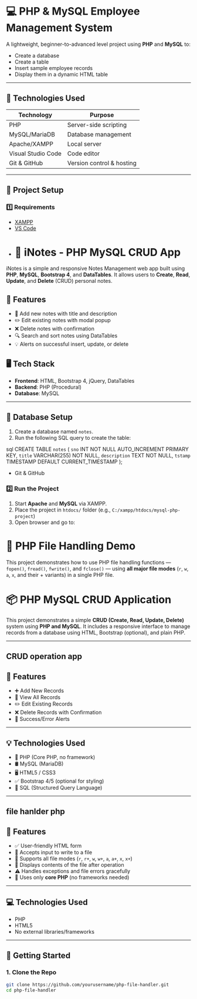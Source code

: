 # 💻 PHP & MySQL Employee Management System

A lightweight, beginner-to-advanced level project using **PHP** and **MySQL** to:

- Create a database
- Create a table
- Insert sample employee records
- Display them in a dynamic HTML table

---

## 🚀 Technologies Used

| Technology      | Purpose                    |
|-----------------|----------------------------|
| PHP             | Server-side scripting      |
| MySQL/MariaDB   | Database management        |
| Apache/XAMPP    | Local server               |
| Visual Studio Code | Code editor             |
| Git & GitHub    | Version control & hosting |

---

## 📂 Project Setup

### 1️⃣ Requirements

- [XAMPP](https://www.apachefriends.org/index.html)
- [VS Code](https://code.visualstudio.com/)
- # 📝 iNotes - PHP MySQL CRUD App

iNotes is a simple and responsive Notes Management web app built using **PHP**, **MySQL**, **Bootstrap 4**, and **DataTables**. It allows users to **Create**, **Read**, **Update**, and **Delete** (CRUD) personal notes.

## 🚀 Features

- 📌 Add new notes with title and description
- ✏️ Edit existing notes with modal popup
- ❌ Delete notes with confirmation
- 🔍 Search and sort notes using DataTables
- 💡 Alerts on successful insert, update, or delete

## 🖥️ Tech Stack

- **Frontend**: HTML, Bootstrap 4, jQuery, DataTables
- **Backend**: PHP (Procedural)
- **Database**: MySQL

---

## 🧱 Database Setup

1. Create a database named `notes`.
2. Run the following SQL query to create the table:

sql
CREATE TABLE `notes` (
  `sno` INT NOT NULL AUTO_INCREMENT PRIMARY KEY,
  `title` VARCHAR(255) NOT NULL,
  `description` TEXT NOT NULL,
  `tstamp` TIMESTAMP DEFAULT CURRENT_TIMESTAMP
);

- Git & GitHub

### 2️⃣ Run the Project

1. Start **Apache** and **MySQL** via XAMPP.
2. Place the project in `htdocs/` folder (e.g., `C:/xampp/htdocs/mysql-php-project`)
3. Open browser and go to:
# 📂 PHP File Handling Demo

This project demonstrates how to use PHP file handling functions — `fopen()`, `fread()`, `fwrite()`, and `fclose()` — using **all major file modes** (`r`, `w`, `a`, `x`, and their + variants) in a single PHP file.

# 📦 PHP MySQL CRUD Application

This project demonstrates a simple **CRUD (Create, Read, Update, Delete)** system using **PHP and MySQL**. It includes a responsive interface to manage records from a database using HTML, Bootstrap (optional), and plain PHP.

---

## CRUD operation app
## 🚀 Features

- ➕ Add New Records
- 📄 View All Records
- ✏️ Edit Existing Records
- ❌ Delete Records with Confirmation
- 💬 Success/Error Alerts

---

## 💡 Technologies Used

- 🐘 PHP (Core PHP, no framework)
- 🛢 MySQL (MariaDB)
- 🖥 HTML5 / CSS3
- ✅ Bootstrap 4/5 (optional for styling)
- 🧠 SQL (Structured Query Language)

---

## file hanlder php 
## 📌 Features

- ✅ User-friendly HTML form
- 📝 Accepts input to write to a file
- 🔄 Supports all file modes (`r`, `r+`, `w`, `w+`, `a`, `a+`, `x`, `x+`)
- 📖 Displays contents of the file after operation
- ⚠️ Handles exceptions and file errors gracefully
- 🧰 Uses only **core PHP** (no frameworks needed)

---

## 💻 Technologies Used

- PHP
- HTML5
- No external libraries/frameworks

---

## 🚀 Getting Started

### 1. Clone the Repo

```bash
git clone https://github.com/yourusername/php-file-handler.git
cd php-file-handler

